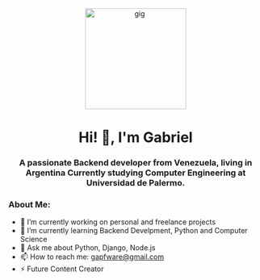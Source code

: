 <div id="header" align="center">
  <img
    src="https://media2.giphy.com/media/qgQUggAC3Pfv687qPC/giphy.gif?cid=ecf05e470la7tj61ze2u3crcgevp1gdr8guai09sthz2ypp5&rid=giphy.gif&ct=g"
    alt="gig"
    width="200"
  />
  <h1 align="center">Hi! 👋, I'm Gabriel</h1>
  <h3 align="center">
    A passionate Backend developer from Venezuela, living in Argentina
    Currently studying Computer Engineering at Universidad de Palermo.
  </h3>
</div>

### About Me:
- 🔭 I’m currently working on personal and freelance projects
- 🌱 I’m currently learning Backend Develpment, Python and Computer Science
- 💬 Ask me about Python, Django, Node.js
- 📫 How to reach me: gapfware@gmail.com
- ⚡ Future Content Creator
